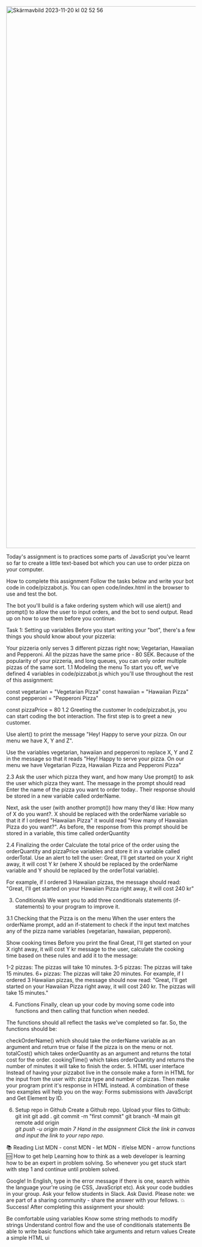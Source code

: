 <img width="1440" alt="Skärmavbild 2023-11-20 kl  02 52 56" src="https://github.com/IsabelleLof/chas-pizza-bot-isabelle/assets/104595550/e636ad07-2eef-4f23-bca2-b9fe433281ca">


Today's assignment is to practices some parts of JavaScript you've learnt so far to create a little text-based bot which you can use to order pizza on your computer.

How to complete this assignment
Follow the tasks below and write your bot code in code/pizzabot.js. You can open code/index.html in the browser to use and test the bot.

The bot you'll build is a fake ordering system which will use alert() and prompt() to allow the user to input orders, and the bot to send output. Read up on how to use them before you continue.

Task 1: Setting up variables
Before you start writing your "bot", there's a few things you should know about your pizzeria:

Your pizzeria only serves 3 different pizzas right now; Vegetarian, Hawaiian and Pepperoni.
All the pizzas have the same price - 80 SEK.
Because of the popularity of your pizzeria, and long queues, you can only order multiple pizzas of the same sort.
1.1 Modeling the menu
To start you off, we've defined 4 variables in code/pizzabot.js which you'll use throughout the rest of this assignment:

const vegetarian = "Vegetarian Pizza"
const hawaiian = "Hawaiian Pizza"
const pepperoni = "Pepperoni Pizza"

const pizzaPrice = 80
1.2 Greeting the customer
In code/pizzabot.js, you can start coding the bot interaction. The first step is to greet a new customer.

Use alert() to print the message "Hey! Happy to serve your pizza. On our menu we have X, Y and Z".

Use the variables vegetarian, hawaiian and pepperoni to replace X, Y and Z in the message so that it reads "Hey! Happy to serve your pizza. On our menu we have Vegetarian Pizza, Hawaiian Pizza and Pepperoni Pizza"

2.3 Ask the user which pizza they want, and how many
Use prompt() to ask the user which pizza they want. The message in the prompt should read Enter the name of the pizza you want to order today.. Their response should be stored in a new variable called orderName.

Next, ask the user (with another prompt()) how many they'd like: How many of X do you want?. X should be replaced with the orderName variable so that it if I ordered "Hawaiian Pizza" it would read "How many of Hawaiian Pizza do you want?". As before, the response from this prompt should be stored in a variable, this time called orderQuantity

2.4 Finalizing the order
Calculate the total price of the order using the orderQuantity and pizzaPrice variables and store it in a variable called orderTotal. Use an alert to tell the user: Great, I'll get started on your X right away, it will cost Y kr (where X should be replaced by the orderName variable and Y should be replaced by the orderTotal variable).

For example, if I ordered 3 Hawaiian pizzas, the message should read: "Great, I'll get started on your Hawaiian Pizza right away, it will cost 240 kr"

3. Conditionals
   We want you to add three conditionals statements (if-statements) to your program to improve it.

3.1 Checking that the Pizza is on the menu
When the user enters the orderName prompt, add an if-statement to check if the input text matches any of the pizza name variables (vegetarian, hawaiian, pepperoni).

Show cooking times
Before you print the final Great, I'll get started on your X right away, it will cost Y kr message to the user, calculate the cooking time based on these rules and add it to the message:

1-2 pizzas: The pizzas will take 10 minutes.
3-5 pizzas: The pizzas will take 15 minutes.
6+ pizzas: The pizzas will take 20 minutes.
For example, if I ordered 3 Hawaiian pizzas, the message should now read: "Great, I'll get started on your Hawaiian Pizza right away, it will cost 240 kr. The pizzas will take 15 minutes."

4. Functions
   Finally, clean up your code by moving some code into functions and then calling that function when needed.

The functions should all reflect the tasks we've completed so far. So, the functions should be:

checkOrderName() which should take the orderName variable as an argument and return true or false if the pizza is on the menu or not.
totalCost() which takes orderQuantity as an argument and returns the total cost for the order.
cookingTime() which takes orderQuantity and returns the number of minutes it will take to finish the order. 5. HTML user interface
Instead of having your pizzabot live in the console make a form in HTML for the input from the user with: pizza type and number of pizzas. Then make your program print it's response in HTML instead.
A combination of these two examples will help you on the way: Forms submissions with JavaScript and Get Element by ID.

6. Setup repo in Github
   Create a Github repo.
   Upload your files to Github:
   git init
   git add .
   git commit -m "first commit"
   git branch -M main
   git remote add origin <Address to your repo>
   git push -u origin main
   7 Hand in the assignment
   Click the link in canvas and input the link to your repo repo.

📚 Reading List
MDN - const
MDN - let
MDN - if/else
MDN - arrow functions
🆘 How to get help
Learning how to think as a web developer is learning how to be an expert in problem solving. So whenever you get stuck start with step 1 and continue until problem solved.

Google! In English, type in the error message if there is one, search within the language your're using (ie CSS, JavaScript etc).
Ask your code buddies in your group.
Ask your fellow students in Slack.
Ask David. Please note: we are part of a sharing community - share the answer with your fellows.
💥 Success!
After completing this assignment your should:

Be comfortable using variables
Know some string methods to modify strings
Understand control flow and the use of conditionals statements
Be able to write basic functions which take arguments and return values
Create a simple HTML ui
